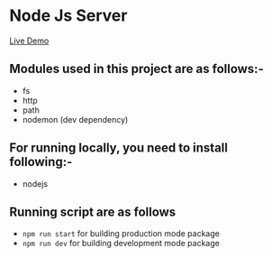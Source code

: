 # Node Js Server
[Live Demo](https://ap-nodejs-server.herokuapp.com/)

## Modules used in this project are as follows:-
* fs
* http
* path
* nodemon (dev dependency)

## For running locally, you need to install following:- 
* nodejs

## Running script are as follows
* `npm run start` for building production mode package
* `npm run dev` for building development mode package
